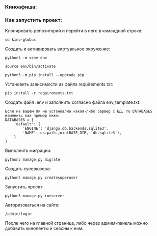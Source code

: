 ### Киноафиша:
### Как запустить проект:

Клонировать репозиторий и перейти в него в командной строке:

```
cd kino-globus
```

Cоздать и активировать виртуальное окружение:

```
python3 -m venv env
```

```
source env/bin/activate
```

```
python3 -m pip install --upgrade pip
```

Установить зависимости из файла requirements.txt:

```
pip install -r requirements.txt
```
Создать файл .env и заполнить согласно файла env_template.txt:
```
Если на вашем пк не установлна какая-либо сервер с БД, то DATABASES изменить как пример ниже:
DATABASES = {
    'default': {
        'ENGINE': 'django.db.backends.sqlite3',
        'NAME': os.path.join(BASE_DIR, 'db.sqlite3'),
    }
}
```

Выполнить миграции:

```
python3 manage.py migrate
```
Создать суперюзера:

```
python3 manage.py createsuperuser
```

Запустить проект:

```
python3 manage.py runserver
```
Авторизоваться на сайте:
```
/admin/login
```
После чего на главной странице, либо через адмим-панель можно добавить киноленты и сеасны к ним.
